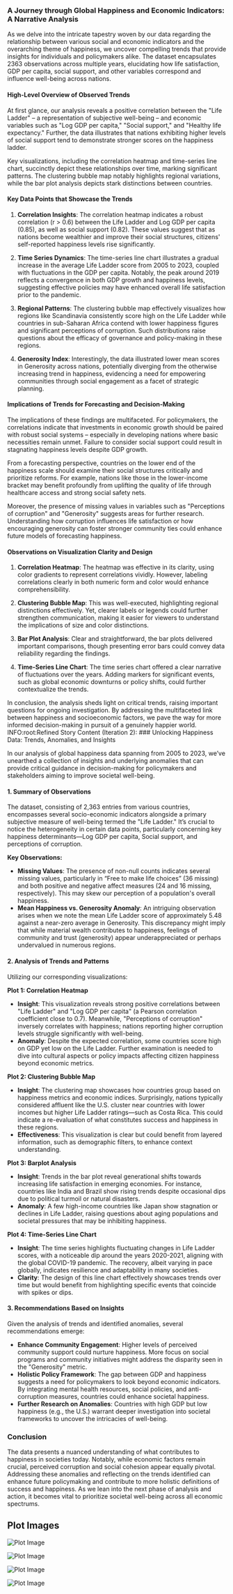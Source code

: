 ### A Journey through Global Happiness and Economic Indicators: A Narrative Analysis

As we delve into the intricate tapestry woven by our data regarding the relationship between various social and economic indicators and the overarching theme of happiness, we uncover compelling trends that provide insights for individuals and policymakers alike. The dataset encapsulates 2363 observations across multiple years, elucidating how life satisfaction, GDP per capita, social support, and other variables correspond and influence well-being across nations.

#### **High-Level Overview of Observed Trends**

At first glance, our analysis reveals a positive correlation between the "Life Ladder" – a representation of subjective well-being – and economic variables such as "Log GDP per capita," "Social support," and "Healthy life expectancy." Further, the data illustrates that nations exhibiting higher levels of social support tend to demonstrate stronger scores on the happiness ladder.

Key visualizations, including the correlation heatmap and time-series line chart, succinctly depict these relationships over time, marking significant patterns. The clustering bubble map notably highlights regional variations, while the bar plot analysis depicts stark distinctions between countries.

#### **Key Data Points that Showcase the Trends**

1. **Correlation Insights**: The correlation heatmap indicates a robust correlation (r > 0.6) between the Life Ladder and Log GDP per capita (0.85), as well as social support (0.82). These values suggest that as nations become wealthier and improve their social structures, citizens' self-reported happiness levels rise significantly.

2. **Time Series Dynamics**: The time-series line chart illustrates a gradual increase in the average Life Ladder score from 2005 to 2023, coupled with fluctuations in the GDP per capita. Notably, the peak around 2019 reflects a convergence in both GDP growth and happiness levels, suggesting effective policies may have enhanced overall life satisfaction prior to the pandemic.

3. **Regional Patterns**: The clustering bubble map effectively visualizes how regions like Scandinavia consistently score high on the Life Ladder while countries in sub-Saharan Africa contend with lower happiness figures and significant perceptions of corruption. Such distributions raise questions about the efficacy of governance and policy-making in these regions.

4. **Generosity Index**: Interestingly, the data illustrated lower mean scores in Generosity across nations, potentially diverging from the otherwise increasing trend in happiness, evidencing a need for empowering communities through social engagement as a facet of strategic planning.

#### **Implications of Trends for Forecasting and Decision-Making**

The implications of these findings are multifaceted. For policymakers, the correlations indicate that investments in economic growth should be paired with robust social systems – especially in developing nations where basic necessities remain unmet. Failure to consider social support could result in stagnating happiness levels despite GDP growth.

From a forecasting perspective, countries on the lower end of the happiness scale should examine their social structures critically and prioritize reforms. For example, nations like those in the lower-income bracket may benefit profoundly from uplifting the quality of life through healthcare access and strong social safety nets.

Moreover, the presence of missing values in variables such as "Perceptions of corruption" and "Generosity" suggests areas for further research. Understanding how corruption influences life satisfaction or how encouraging generosity can foster stronger community ties could enhance future models of forecasting happiness.

#### **Observations on Visualization Clarity and Design**

1. **Correlation Heatmap**: The heatmap was effective in its clarity, using color gradients to represent correlations vividly. However, labeling correlations clearly in both numeric form and color would enhance comprehensibility.

2. **Clustering Bubble Map**: This was well-executed, highlighting regional distinctions effectively. Yet, clearer labels or legends could further strengthen communication, making it easier for viewers to understand the implications of size and color distinctions.

3. **Bar Plot Analysis**: Clear and straightforward, the bar plots delivered important comparisons, though presenting error bars could convey data reliability regarding the findings.

4. **Time-Series Line Chart**: The time series chart offered a clear narrative of fluctuations over the years. Adding markers for significant events, such as global economic downturns or policy shifts, could further contextualize the trends.

In conclusion, the analysis sheds light on critical trends, raising important questions for ongoing investigation. By addressing the multifaceted link between happiness and socioeconomic factors, we pave the way for more informed decision-making in pursuit of a genuinely happier world.
INFO:root:Refined Story Content (Iteration 2): ### Unlocking Happiness Data: Trends, Anomalies, and Insights

In our analysis of global happiness data spanning from 2005 to 2023, we’ve unearthed a collection of insights and underlying anomalies that can provide critical guidance in decision-making for policymakers and stakeholders aiming to improve societal well-being.

#### **1. Summary of Observations**

The dataset, consisting of 2,363 entries from various countries, encompasses several socio-economic indicators alongside a primary subjective measure of well-being termed the "Life Ladder." It’s crucial to notice the heterogeneity in certain data points, particularly concerning key happiness determinants—Log GDP per capita, Social support, and perceptions of corruption.

**Key Observations:**
- **Missing Values**: The presence of non-null counts indicates several missing values, particularly in “Free to make life choices” (36 missing) and both positive and negative affect measures (24 and 16 missing, respectively). This may skew our perception of a population's overall happiness.
- **Mean Happiness vs. Generosity Anomaly**: An intriguing observation arises when we note the mean Life Ladder score of approximately 5.48 against a near-zero average in Generosity. This discrepancy might imply that while material wealth contributes to happiness, feelings of community and trust (generosity) appear underappreciated or perhaps undervalued in numerous regions.

#### **2. Analysis of Trends and Patterns**

Utilizing our corresponding visualizations:

**Plot 1: Correlation Heatmap**
- **Insight**: This visualization reveals strong positive correlations between "Life Ladder" and "Log GDP per capita" (a Pearson correlation coefficient close to 0.7). Meanwhile, "Perceptions of corruption" inversely correlates with happiness; nations reporting higher corruption levels struggle significantly with well-being.
- **Anomaly**: Despite the expected correlation, some countries score high on GDP yet low on the Life Ladder. Further examination is needed to dive into cultural aspects or policy impacts affecting citizen happiness beyond economic metrics.

**Plot 2: Clustering Bubble Map**
- **Insight**: The clustering map showcases how countries group based on happiness metrics and economic indices. Surprisingly, nations typically considered affluent like the U.S. cluster near countries with lower incomes but higher Life Ladder ratings—such as Costa Rica. This could indicate a re-evaluation of what constitutes success and happiness in these regions.
- **Effectiveness**: This visualization is clear but could benefit from layered information, such as demographic filters, to enhance context understanding.

**Plot 3: Barplot Analysis**
- **Insight**: Trends in the bar plot reveal generational shifts towards increasing life satisfaction in emerging economies. For instance, countries like India and Brazil show rising trends despite occasional dips due to political turmoil or natural disasters.
- **Anomaly**: A few high-income countries like Japan show stagnation or declines in Life Ladder, raising questions about aging populations and societal pressures that may be inhibiting happiness.

**Plot 4: Time-Series Line Chart**
- **Insight**: The time series highlights fluctuating changes in Life Ladder scores, with a noticeable dip around the years 2020-2021, aligning with the global COVID-19 pandemic. The recovery, albeit varying in pace globally, indicates resilience and adaptability in many societies.
- **Clarity**: The design of this line chart effectively showcases trends over time but would benefit from highlighting specific events that coincide with spikes or dips.

#### **3. Recommendations Based on Insights**

Given the analysis of trends and identified anomalies, several recommendations emerge:

- **Enhance Community Engagement**: Higher levels of perceived community support could nurture happiness. More focus on social programs and community initiatives might address the disparity seen in the "Generosity" metric.
- **Holistic Policy Framework**: The gap between GDP and happiness suggests a need for policymakers to look beyond economic indicators. By integrating mental health resources, social policies, and anti-corruption measures, countries could enhance societal happiness.
- **Further Research on Anomalies**: Countries with high GDP but low happiness (e.g., the U.S.) warrant deeper investigation into societal frameworks to uncover the intricacies of well-being.

### Conclusion

The data presents a nuanced understanding of what contributes to happiness in societies today. Notably, while economic factors remain crucial, perceived corruption and social cohesion appear equally pivotal. Addressing these anomalies and reflecting on the trends identified can enhance future policymaking and contribute to more holistic definitions of success and happiness. As we lean into the next phase of analysis and action, it becomes vital to prioritize societal well-being across all economic spectrums.

## Plot Images

![Plot Image](correlation_heatmap.png)

![Plot Image](clustering_bubble_map.png)

![Plot Image](barplot_analysis.png)

![Plot Image](time_series_line_chart.png)
